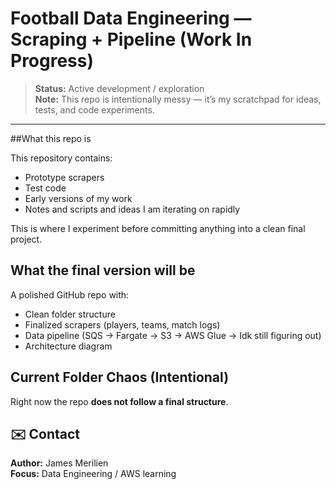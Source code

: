 #  Football Data Engineering — Scraping + Pipeline (Work In Progress)

> **Status:** Active development / exploration  
> **Note:** This repo is intentionally messy — it’s my scratchpad for ideas, tests, and code experiments.

---

##What this repo is

This repository contains:

- Prototype scrapers
- Test code 
- Early versions of my work
- Notes and scripts and ideas I am iterating on rapidly

This is where I experiment before committing anything into a clean final project.

## What the final version will be

A polished GitHub repo with:

- Clean folder structure
- Finalized scrapers (players, teams, match logs)
- Data pipeline (SQS → Fargate → S3 -> AWS Glue -> Idk still figuring out)
- Architecture diagram

##  Current Folder Chaos (Intentional)

Right now the repo **does not follow a final structure**.

## ✉️ Contact

**Author:** James Merilien  
**Focus:** Data Engineering / AWS learning
